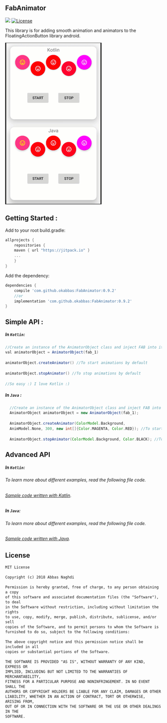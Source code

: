 ## FabAnimator 
[![](https://jitpack.io/v/okabbas/FabAnimator.svg)](https://jitpack.io/#okabbas/FabAnimator)
[![License](http://img.shields.io/badge/license-MIT-green.svg?style=flat)]()

This library is for adding smooth animation and animators to the FloatingActionButton library android.


<img src="assets/sample.gif">


## Getting Started :
Add to your root build.gradle:
```Groovy
allprojects {
	repositories {
    maven { url "https://jitpack.io" }
    ...
	}
}
```

Add the dependency:
```Groovy
dependencies {
    compile 'com.github.okabbas:FabAnimator:0.9.2'
    //or 
    implementation 'com.github.okabbas:FabAnimator:0.9.2'
}
```

## Simple API :

##### In `Kotlin`:
```Groovy
//Create an instance of the AnimatorObject class and inject FAB into it.
val animatorObject = AnimatorObject(fab_1)

animatorObject.createAnimator() //To start animations by default

animatorObject.stopAnimator() //To stop animations by default

//So easy :) I love Kotlin :)
```

##### In `Java` :
```Groovy
  //Create an instance of the AnimatorObject class and inject FAB into it.
  AnimatorObject animatorObject = new AnimatorObject(fab_1);
  
  AnimatorObject.createAnimator(ColorModel.Background,
  AnimModel.None, 300, new int[]{Color.MAGENTA, Color.RED}); //To start animations by default

  AnimatorObject.stopAnimator(ColorModel.Background, Color.BLACK); //To stop animations by default
```

## Advanced API

##### In `Kotlin`:

###### To learn more about different examples, read the following file code.
###### [Sample code written with Katlin](Sample/src/main/kotlin/com/github/okabbas/FabAnimator.Sample/kotlin.kt).

##### In `Java`:
###### To learn more about different examples, read the following file code.
###### [Sample code written with Java](Sample/src/main/kotlin/com/github/okabbas/FabAnimator.Sample/kotlin.kt).

## License

    MIT License

    Copyright (c) 2018 Abbas Naghdi

    Permission is hereby granted, free of charge, to any person obtaining a copy
    of this software and associated documentation files (the "Software"), to deal
    in the Software without restriction, including without limitation the rights
    to use, copy, modify, merge, publish, distribute, sublicense, and/or sell
    copies of the Software, and to permit persons to whom the Software is
    furnished to do so, subject to the following conditions:

    The above copyright notice and this permission notice shall be included in all
    copies or substantial portions of the Software.

    THE SOFTWARE IS PROVIDED "AS IS", WITHOUT WARRANTY OF ANY KIND, EXPRESS OR
    IMPLIED, INCLUDING BUT NOT LIMITED TO THE WARRANTIES OF MERCHANTABILITY,
    FITNESS FOR A PARTICULAR PURPOSE AND NONINFRINGEMENT. IN NO EVENT SHALL THE
    AUTHORS OR COPYRIGHT HOLDERS BE LIABLE FOR ANY CLAIM, DAMAGES OR OTHER
    LIABILITY, WHETHER IN AN ACTION OF CONTRACT, TORT OR OTHERWISE, ARISING FROM,
    OUT OF OR IN CONNECTION WITH THE SOFTWARE OR THE USE OR OTHER DEALINGS IN THE
    SOFTWARE.

